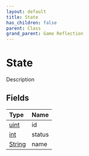 ```yaml
---
layout: default
title: State
has_children: false
parent: Class
grand_parent: Game Reflection
---
```

# State
Description 

## Fields

| Type | Name |
|:----------|:--------------|
| [uint](/riftbreaker-wiki/docs/game-reflection/components/uint/) | id |
| [int](/riftbreaker-wiki/docs/game-reflection/enums/int/) | status |
| [String](/riftbreaker-wiki/docs/game-reflection/components/string/) | name |

